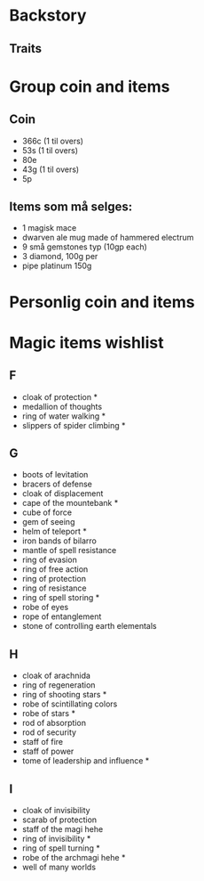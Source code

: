 # Backstory
## Traits

# Group coin and items
## Coin
- 366c (1 til overs)
- 53s (1 til overs)
- 80e
- 43g (1 til overs)
- 5p

## Items som må selges:
- 1 magisk mace
- dwarven ale mug made of hammered electrum
- 9 små gemstones typ (10gp each)
- 3 diamond, 100g per
- pipe platinum 150g

# Personlig coin and items

# Magic items wishlist
## F
- cloak of protection *
- medallion of thoughts
- ring of water walking *
- slippers of spider climbing *

## G
- boots of levitation
- bracers of defense
- cloak of displacement
- cape of the mountebank *
- cube of force
- gem of seeing
- helm of teleport *
- iron bands of bilarro
- mantle of spell resistance
- ring of evasion
- ring of free action
- ring of protection
- ring of resistance
- ring of spell storing *
- robe of eyes
- rope of entanglement
- stone of controlling earth elementals

## H
- cloak of arachnida
- ring of regeneration
- ring of shooting stars *
- robe of scintillating colors
- robe of stars *
- rod of absorption
- rod of security
- staff of fire
- staff of power
- tome of leadership and influence *

## I
- cloak of invisibility
- scarab of protection
- staff of the magi hehe
- ring of invisibility *
- ring of spell turning *
- robe of the archmagi hehe *
- well of many worlds










